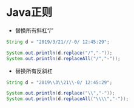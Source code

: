 # Java正则

* 替换所有斜杠“/”

```java
String d = "2019/3/21///-0/ 12:45:29";

System.out.println(d.replace("/","-"));
System.out.println(d.replaceAll("/","-"));
```

* 替换所有反斜杠

```java
String d = "2019\\3\\21\\-0/ 12:45:29";

System.out.println(d.replace("\\","-"));
System.out.println(d.replaceAll("\\\\","-"));
```
